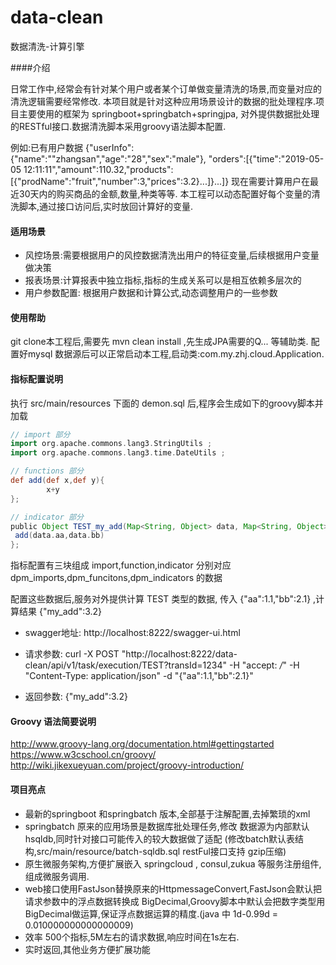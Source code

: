 # data-clean
数据清洗-计算引擎

####介绍

日常工作中,经常会有针对某个用户或者某个订单做变量清洗的场景,而变量对应的清洗逻辑需要经常修改.
本项目就是针对这种应用场景设计的数据的批处理程序.项目主要使用的框架为 springboot+springbatch+springjpa,
对外提供数据批处理的RESTful接口.数据清洗脚本采用groovy语法脚本配置.

例如:已有用户数据 {"userInfo":{"name":""zhangsan","age":"28","sex":"male"},
"orders":[{"time":"2019-05-05 12:11:11","amount":110.32,"products":[{"prodName":"fruit","number":3,"prices":3.2}...]}...]}
现在需要计算用户在最近30天内的购买商品的金额,数量,种类等等.
本工程可以动态配置好每个变量的清洗脚本,通过接口访问后,实时放回计算好的变量.

#### 适用场景
- 风控场景:需要根据用户的风控数据清洗出用户的特征变量,后续根据用户变量做决策
- 报表场景:计算报表中独立指标,指标的生成关系可以是相互依赖多层次的
- 用户参数配置: 根据用户数据和计算公式,动态调整用户的一些参数

#### 使用帮助
git clone本工程后,需要先 mvn clean install ,先生成JPA需要的Q... 等辅助类.
配置好mysql 数据源后可以正常启动本工程,启动类:com.my.zhj.cloud.Application.


#### 指标配置说明

执行 src/main/resources 下面的 demon.sql 后,程序会生成如下的groovy脚本并加载
```groovy
// import 部分
import org.apache.commons.lang3.StringUtils ;
import org.apache.commons.lang3.time.DateUtils ;

// functions 部分
def add(def x,def y){
        x+y
};

// indicator 部分
public Object TEST_my_add(Map<String, Object> data, Map<String, Object> res){ 
 add(data.aa,data.bb) 
};
```
指标配置有三块组成
import,function,indicator 分别对应 dpm_imports,dpm_funcitons,dpm_indicators 的数据

配置这些数据后,服务对外提供计算 TEST 类型的数据, 传入 {"aa":1.1,"bb":2.1} ,计算结果 {"my_add":3.2}

- swagger地址:
http://localhost:8222/swagger-ui.html

- 请求参数:
curl -X POST "http://localhost:8222/data-clean/api/v1/task/execution/TEST?transId=1234" -H "accept: */*" -H "Content-Type: application/json" -d "{\"aa\":1.1,\"bb\":2.1}"
- 返回参数:
{"my_add":3.2}

#### Groovy 语法简要说明
http://www.groovy-lang.org/documentation.html#gettingstarted
https://www.w3cschool.cn/groovy/
http://wiki.jikexueyuan.com/project/groovy-introduction/



#### 项目亮点
- 最新的springboot 和springbatch 版本,全部基于注解配置,去掉繁琐的xml
- springbatch 原来的应用场景是数据库批处理任务,修改 数据源为内部默认hsqldb,同时针对接口可能传入的较大数据做了适配
(修改batch默认表结构,src/main/resource/batch-sqldb.sql restFul接口支持 gzip压缩)
- 原生微服务架构,方便扩展嵌入 springcloud , consul,zukua 等服务注册组件,组成微服务调用.
- web接口使用FastJson替换原来的HttpmessageConvert,FastJson会默认把请求参数中的浮点数据转换成 BigDecimal,Groovy脚本中默认会把数字类型用BigDecimal做运算,保证浮点数据运算的精度.(java 中 1d-0.99d = 0.010000000000000009)
- 效率 500个指标,5M左右的请求数据,响应时间在1s左右.
- 实时返回,其他业务方便扩展功能